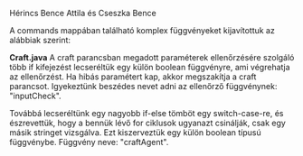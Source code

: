 Hérincs Bence Attila és Cseszka Bence

A commands mappában található komplex függvényeket kijavítottuk az alábbiak szerint:

**Craft.java**
A craft parancsban megadott paraméterek ellenőrzésére szolgáló több if kifejezést lecseréltük egy külön boolean függvényre, ami végrehatja az ellenőrzést. Ha hibás paramétert kap, akkor megszakítja a craft parancsot. Igyekeztünk beszédes nevet adni az ellenőrző függvénynek: "inputCheck".

Továbbá lecseréltünk egy nagyobb if-else tömböt egy switch-case-re, és észrevettük, hogy a bennük lévő for ciklusok ugyanazt csinálják, csak egy másik stringet vizsgálva. Ezt kiszerveztük egy külön boolean típusú függvénybe. Függvény neve: "craftAgent".